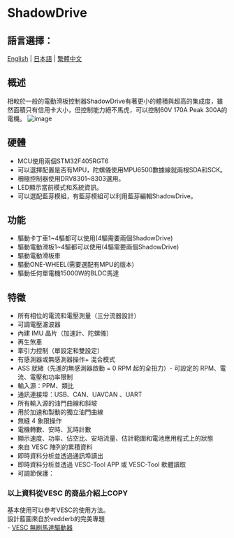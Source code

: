 # ShadowDrive 
## 語言選擇：
[English](https://github.com/Knockoi/E-Stick/blob/main/README.md) | [日本語](https://github.com/Knockoi/Shadow-ESC/edit/main/README-JP.md) | [繁體中文](https://github.com/Knockoi/E-Stick/blob/main/ReadmeTC.md)
  
## 概述  
相較於一般的電動滑板控制器ShadowDrive有著更小的體積與超高的集成度，雖然面積只有信用卡大小，但控制能力絕不馬虎，可以控制60V 170A Peak 300A的電機。
  ![image]()
  
## 硬體  
- MCU使用兩個STM32F405RGT6
- 可以選擇配置是否有MPU，陀螺儀使用MPU6500數據線就兩根SDA和SCK。
- 柵極控制器使用DRV8301~8303選用。
- LED顯示當前模式和系統資訊。
- 可以選配藍芽模組，有藍芽模組可以利用藍芽編輯ShadowDrive。

## 功能  
- 驅動卡丁車1~4驅都可以使用(4驅需要兩個ShadowDrive)
- 驅動電動滑板1~4驅都可以使用(4驅需要兩個ShadowDrive)
- 驅動電動滑板車
- 驅動ONE-WHEEL(需要選配有MPU的版本)
- 驅動任何單電機15000W的BLDC馬達
  
## 特徵
- 所有相位的電流和電壓測量（三分流器設計）
- 可調電壓濾波器
- 內建 IMU 晶片（加速計、陀螺儀）
- 再生煞車
- 牽引力控制（單設定和雙設定）
- 有感測器或無感測器操作+ 混合模式
- ASS 就緒（先進的無感測器啟動 = 0 RPM 起的全扭力）-
可設定的 RPM、電流、電壓和功率限制
- 輸入源：PPM、類比
- 通訊連接埠：USB、CAN、UAVCAN 、UART
- 所有輸入源的油門曲線和斜坡
- 用於加速和製動的獨立油門曲線
- 無縫 4 象限操作
- 電機轉數、安時、瓦時計數
- 顯示速度、功率、佔空比、安培流量、估計範圍和電池應用程式上的狀態
- 來自 VESC 陣列的累積資料
- 即時資料分析並透過通訊埠讀出
- 即時資料分析並透過 VESC-Tool APP 或 VESC-Tool 軟體讀取
- 可調節保護：
### 以上資料從VESC 的商品介紹上COPY

  基本使用可以參考VESC的使用方法。  
  設計藍圖來自於vedderb的完美專題  
      - [VESC 無刷馬達驅動器](https://github.com/vedderb/bldc)



